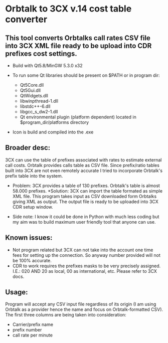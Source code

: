 # Orbtalk to 3CX v.14 cost table converter
## This tool converts Orbtalks call rates CSV file into 3CX XML file ready to be upload into CDR prefixes cost settings.

* Build with Qt5.8/MinGW 5.3.0 x32
* To run some Qt libraries should be present on $PATH or in program dir:
    * Qt5Core.dll
    * Qt5Gui.dll
    * QtWidgets.dll
    * libwinpthread-1.dll
    * libstdc++-6.dll
    * libgcc_s_dw2-1.dll
    * Qt environmental plugin (platform dependent) located in $program_dir/platforms directory

* Icon is build and compiled into the .exe

## Broader desc:

3CX can use the table of prefixes associated with rates to estimate external call costs. Orbtalk provides calls table as CSV file.
Since prefix/ratio tables built into 3CX are not even remotely accurate I tried to incorporate Orbtalk's prefix table into the system.
* Problem: 3CX provides a table of 130 prefixes. Orbtalk's table is almost 58.000 prefixes.
*Solution: 3CX can import the table formated as simple XML file. This program takes input as CSV downloaded form Orbtalks giving XML as output.
The output file is ready to be uploaded into 3CX CDR setup window.

* Side note: I know it could be done in Python with much less coding but my aim was to build maximum user friendly tool that anyone can use.

## Known issues:

* Not program related but 3CX can not take into the account one time fees for setting up the connection. So anyway number provided will not be 100% accurate.
* CDR to work requires the prefixes masks to be very precisely assigned. I.E.: 020 AND 20 as local, 00 as international, etc. Please refer to 3CX docs.


## Usage:

Program will accept any CSV input file regardless of its origin (I am using Orbtalk as a provider hence the name and focus on Orbtalk-formatted CSV).
The first three columns are being taken into consideration:
* Carrier/prefix name
* prefix number
* call rate per minute
